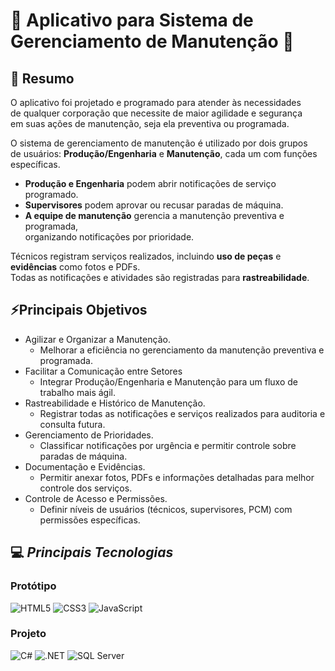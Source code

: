 # 🔧 Aplicativo para Sistema de Gerenciamento de Manutenção 🔨

## 📜 Resumo

O aplicativo foi projetado e programado para atender às necessidades  
de qualquer corporação que necessite de maior agilidade e segurança  
em suas ações de manutenção, seja ela preventiva ou programada.  

O sistema de gerenciamento de manutenção é utilizado por dois grupos  
de usuários: **Produção/Engenharia** e **Manutenção**, cada um com funções específicas.  

- **Produção e Engenharia** podem abrir notificações de serviço programado.  
- **Supervisores** podem aprovar ou recusar paradas de máquina.  
- **A equipe de manutenção** gerencia a manutenção preventiva e programada,  
  organizando notificações por prioridade.  

Técnicos registram serviços realizados, incluindo **uso de peças** e **evidências** como fotos e PDFs.  
Todas as notificações e atividades são registradas para **rastreabilidade**.  

## ⚡Principais Objetivos
- Agilizar e Organizar a Manutenção.
  - Melhorar a eficiência no gerenciamento da manutenção preventiva e programada.
- Facilitar a Comunicação entre Setores
  - Integrar Produção/Engenharia e Manutenção para um fluxo de trabalho mais ágil.
- Rastreabilidade e Histórico de Manutenção.
  - Registrar todas as notificações e serviços realizados para auditoria e consulta futura.
- Gerenciamento de Prioridades.
  - Classificar notificações por urgência e permitir controle sobre paradas de máquina.
- Documentação e Evidências.
  - Permitir anexar fotos, PDFs e informações detalhadas para melhor controle dos serviços.
- Controle de Acesso e Permissões.
  - Definir níveis de usuários (técnicos, supervisores, PCM) com permissões específicas.

## 💻 *Principais Tecnologias*
### Protótipo
![HTML5](https://img.shields.io/badge/HTML5-E34F26?style=for-the-badge&logo=html5&logoColor=white)
![CSS3](https://img.shields.io/badge/CSS3-1572B6?style=for-the-badge&logo=css3&logoColor=white)
![JavaScript](https://img.shields.io/badge/JavaScript-F7DF1E?style=for-the-badge&logo=javascript&logoColor=black)
### Projeto
![C#](https://img.shields.io/badge/C%23-239120?style=for-the-badge&logo=c-sharp&logoColor=white)
![.NET](https://img.shields.io/badge/.NET-512BD4?style=for-the-badge&logo=dotnet&logoColor=white)
![SQL Server](https://img.shields.io/badge/SQL%20Server-CC2927?style=for-the-badge&logo=microsoft-sql-server&logoColor=white)

